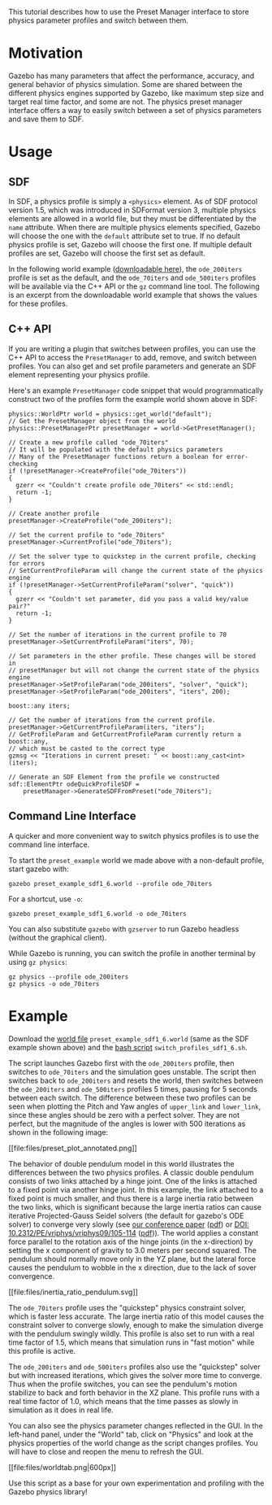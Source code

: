 This tutorial describes how to use the Preset Manager interface to store
physics parameter profiles and switch between them.

# Motivation
Gazebo has many parameters that affect the performance, accuracy, and general
behavior of physics simulation. Some are shared between the different physics
engines supported by Gazebo, like maximum step size and target real time
factor, and some are not. The physics preset manager interface offers a way to
easily switch between a set of physics parameters and save them to SDF.

# Usage

## SDF
In SDF, a physics profile is simply a `<physics>` element. As of SDF protocol version 1.5,
which was introduced in SDFormat version 3,
multiple physics elements are allowed in a world file, but they must be
differentiated by the `name` attribute. When there are multiple physics elements
specified, Gazebo will choose the one with the `default` attribute set to true.
If no default physics profile is set, Gazebo will choose the first one. If
multiple default profiles are set, Gazebo will choose the first set as default.

In the following world example
([downloadable here](https://github.com/osrf/gazebo_tutorials/raw/master/preset_manager/files/preset_example_sdf1_6.world)),
the `ode_200iters` profile is set as the default, and the `ode_70iters` and `ode_500iters`
profiles will be available via the C++ API or the `gz` command line tool.
The following is an excerpt from the downloadable world example that shows the values for these profiles.

<include from=' <sdf version="1.6">' to='<!-- end physics presets, models and other world properties go here --> ' src='https://github.com/osrf/gazebo_tutorials/raw/master/preset_manager/files/preset_example_sdf1_6.world'/>

## C++ API
If you are writing a plugin that switches between profiles, you can use the C++
API to access the `PresetManager` to add, remove, and switch between profiles.
You can also get and set profile parameters and generate an SDF element
representing your physics profile.

Here's an example `PresetManager` code snippet that would programmatically
construct two of the profiles form the example world shown above in SDF:

```
physics::WorldPtr world = physics::get_world("default");
// Get the PresetManager object from the world
physics::PresetManagerPtr presetManager = world->GetPresetManager();

// Create a new profile called "ode_70iters"
// It will be populated with the default physics parameters
// Many of the PresetManager functions return a boolean for error-checking
if (!presetManager->CreateProfile("ode_70iters"))
{
  gzerr << "Couldn't create profile ode_70iters" << std::endl;
  return -1;
}

// Create another profile
presetManager->CreateProfile("ode_200iters");

// Set the current profile to "ode_70iters"
presetManager->CurrentProfile("ode_70iters");

// Set the solver type to quickstep in the current profile, checking for errors
// SetCurrentProfileParam will change the current state of the physics engine
if (!presetManager->SetCurrentProfileParam("solver", "quick"))
{
  gzerr << "Couldn't set parameter, did you pass a valid key/value pair?"
  return -1;
}

// Set the number of iterations in the current profile to 70
presetManager->SetCurrentProfileParam("iters", 70);

// Set parameters in the other profile. These changes will be stored in
// presetManager but will not change the current state of the physics engine
presetManager->SetProfileParam("ode_200iters", "solver", "quick");
presetManager->SetProfileParam("ode_200iters", "iters", 200);

boost::any iters;

// Get the number of iterations from the current profile.
presetManager->GetCurrentProfileParam(iters, "iters");
// GetProfileParam and GetCurrentProfileParam currently return a boost::any,
// which must be casted to the correct type
gzmsg << "Iterations in current preset: " << boost::any_cast<int>(iters);

// Generate an SDF Element from the profile we constructed
sdf::ElementPtr odeQuickProfileSDF =
    presetManager->GenerateSDFFromPreset("ode_70iters");
```

## Command Line Interface
A quicker and more convenient way to switch physics profiles is to use the
command line interface.

To start the `preset_example` world we made above with a non-default profile,
start gazebo with:

```
gazebo preset_example_sdf1_6.world --profile ode_70iters
```

For a shortcut, use `-o`:

```
gazebo preset_example_sdf1_6.world -o ode_70iters
```

You can also substitute `gazebo` with `gzserver` to run Gazebo headless
(without the graphical client).

While Gazebo is running, you can switch the profile in another terminal
by using `gz physics`:

```
gz physics --profile ode_200iters
gz physics -o ode_70iters
```

# Example

Download the
[world file](https://github.com/osrf/gazebo_tutorials/raw/master/preset_manager/files/preset_example_sdf1_6.world)
`preset_example_sdf1_6.world` (same as the SDF example shown above) and the
[bash script](https://github.com/osrf/gazebo_tutorials/raw/master/preset_manager/files/switch_profiles_sdf1_6.sh)
`switch_profiles_sdf1_6.sh`.

<include src='https://github.com/osrf/gazebo_tutorials/raw/master/preset_manager/files/switch_profiles_sdf1_6.sh'/>

The script launches Gazebo first with the `ode_200iters` profile,
then switches to `ode_70iters` and the simulation goes unstable.
The script then switches back to `ode_200iters` and resets the world, then switches between
the `ode_200iters` and `ode_500iters` profiles 5 times, pausing for 5 seconds between each switch.
The difference between these two profiles can be seen when plotting the Pitch and Yaw angles of
`upper_link` and `lower_link`, since these angles should be zero with a perfect solver.
They are not perfect, but the magnitude of the angles is lower with 500 iterations
as shown in the following image:

[[file:files/preset_plot_annotated.png]]

The behavior of double pendulum model in this world illustrates the differences between the two physics
profiles. A classic double pendulum consists of two links attached by a hinge joint. One of the links is
attached to a fixed point via another hinge joint. In this example, the link attached to a fixed point
is much smaller, and thus there is a large inertia ratio between the two links,
which is significant because the large inertia ratios can cause iterative Projected-Gauss Seidel solvers
(the default for gazebo's ODE solver) to converge very slowly (see
[our conference paper](https://doi.org/10.1007/978-3-319-11900-7_4)
([pdf](https://www.osrfoundation.org/wordpress2/wp-content/uploads/2015/04/simpar2014.pdf))
or [DOI: 10.2312/PE/vriphys/vriphys09/105-114](http://dx.doi.org/10.2312/PE/vriphys/vriphys09/105-114)
([pdf](https://iphys.files.wordpress.com/2012/09/manuscript.pdf))).
The world applies a constant
force parallel to the rotation axis of the hinge joints (in the x-direction)
by setting the x component of gravity to 3.0 meters per second squared.
The pendulum should normally move only in the YZ plane,
but the lateral force causes the pendulum to wobble in the x direction,
due to the lack of sover convergence.

[[file:files/inertia_ratio_pendulum.svg]]

The `ode_70iters` profile uses the "quickstep" physics constraint solver, which is faster less accurate.
The large inertia ratio of this model causes the constraint solver to converge slowly, enough to
make the simulation diverge with the pendulum swingly wildly.
This profile is also set to
run with a real time factor of 1.5, which means that simulation runs in "fast motion" while this profile is active.

The `ode_200iters` and `ode_500iters` profiles also use the "quickstep" solver but with increased iterations,
which gives the solver more time to converge. Thus when the profile switches, you can see the pendulum's motion
stabilize to back and forth behavior in the XZ plane. This profile runs with a real time factor of 1.0, which means
that the time passes as slowly in simulation as it does in real life.

You can also see the physics parameter changes reflected in the GUI. In the left-hand panel, under the "World" tab,
click on "Physics" and look at the physics properties of the world change as the script changes profiles. You
will have to close and reopen the menu to refresh the GUI.

[[file:files/worldtab.png|600px]]

Use this script as a base for your own experimentation and profiling with the Gazebo physics
library!
